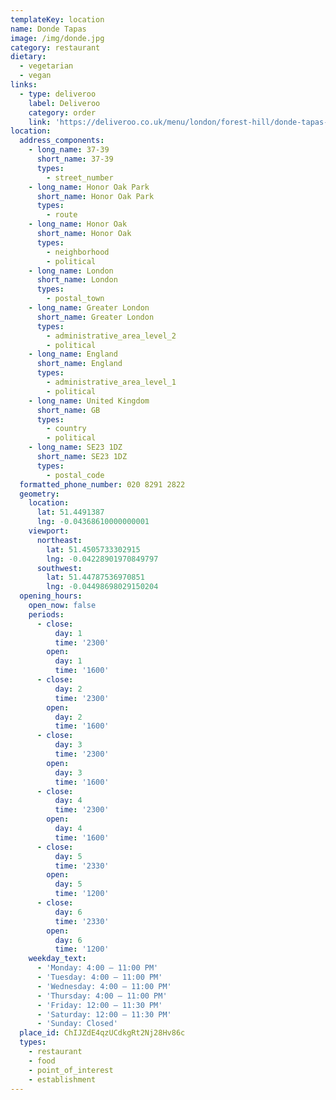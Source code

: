 ```yaml
---
templateKey: location
name: Donde Tapas
image: /img/donde.jpg
category: restaurant
dietary:
  - vegetarian
  - vegan
links:
  - type: deliveroo
    label: Deliveroo
    category: order
    link: 'https://deliveroo.co.uk/menu/london/forest-hill/donde-tapas-brockley'
location:
  address_components:
    - long_name: 37-39
      short_name: 37-39
      types:
        - street_number
    - long_name: Honor Oak Park
      short_name: Honor Oak Park
      types:
        - route
    - long_name: Honor Oak
      short_name: Honor Oak
      types:
        - neighborhood
        - political
    - long_name: London
      short_name: London
      types:
        - postal_town
    - long_name: Greater London
      short_name: Greater London
      types:
        - administrative_area_level_2
        - political
    - long_name: England
      short_name: England
      types:
        - administrative_area_level_1
        - political
    - long_name: United Kingdom
      short_name: GB
      types:
        - country
        - political
    - long_name: SE23 1DZ
      short_name: SE23 1DZ
      types:
        - postal_code
  formatted_phone_number: 020 8291 2822
  geometry:
    location:
      lat: 51.4491387
      lng: -0.04368610000000001
    viewport:
      northeast:
        lat: 51.4505733302915
        lng: -0.04228901970849797
      southwest:
        lat: 51.44787536970851
        lng: -0.04498698029150204
  opening_hours:
    open_now: false
    periods:
      - close:
          day: 1
          time: '2300'
        open:
          day: 1
          time: '1600'
      - close:
          day: 2
          time: '2300'
        open:
          day: 2
          time: '1600'
      - close:
          day: 3
          time: '2300'
        open:
          day: 3
          time: '1600'
      - close:
          day: 4
          time: '2300'
        open:
          day: 4
          time: '1600'
      - close:
          day: 5
          time: '2330'
        open:
          day: 5
          time: '1200'
      - close:
          day: 6
          time: '2330'
        open:
          day: 6
          time: '1200'
    weekday_text:
      - 'Monday: 4:00 – 11:00 PM'
      - 'Tuesday: 4:00 – 11:00 PM'
      - 'Wednesday: 4:00 – 11:00 PM'
      - 'Thursday: 4:00 – 11:00 PM'
      - 'Friday: 12:00 – 11:30 PM'
      - 'Saturday: 12:00 – 11:30 PM'
      - 'Sunday: Closed'
  place_id: ChIJZdE4qzUCdkgRt2Nj28Hv86c
  types:
    - restaurant
    - food
    - point_of_interest
    - establishment
---
```


